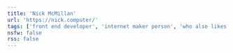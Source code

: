 ```yaml
---
title: 'Nick McMillan'
url: 'https://nick.computer/'
tags: ['front end developer', 'internet maker person', 'who also likes guitars']
nsfw: false
rss: false
---
```

